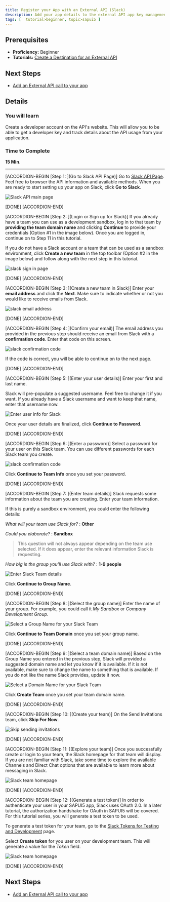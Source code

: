 ```yaml
---
title: Register your App with an External API (Slack)
description: Add your app details to the external API app key management system
tags: [  tutorial>beginner, topic>sapui5 ]
---
```

## Prerequisites  
 - **Proficiency:** Beginner
 - **Tutorials:** [Create a Destination for an External API](http://go.sap.com/developer/tutorials/sapui5-create-api-destination.html)

## Next Steps
 - [Add an External API call to your app](http://go.sap.com/developer/tutorials/sapui5-insert-rest-api.html)

## Details
### You will learn  
Create a developer account on the API's website. This will allow you to be able to get a developer key and track details about the API usage from your application.

### Time to Complete
**15 Min**.

---

[ACCORDION-BEGIN [Step 1: ](Go to Slack API Page)]
Go to [Slack API Page](https://api.slack.com/). Feel free to browser the API information and available methods. When you are ready to start setting up your app on Slack, click **Go to Slack**.

![Slack API main page](slack-api.png)

[DONE]
[ACCORDION-END]

[ACCORDION-BEGIN [Step 2: ](Login or Sign up for Slack)]
If you already have a team you can use as a development sandbox, log in to that team by **providing the team domain name** and clicking **Continue** to provide your credentials (Option #1 in the image below). Once you are logged in, continue on to Step 11 in this tutorial.

If you do not have a Slack account or a team that can be used as a sandbox environment, click **Create a new team** in the top toolbar (Option #2 in the image below) and follow along with the next step in this tutorial.

![slack sign in page](slack-signin.png)

[DONE]
[ACCORDION-END]

[ACCORDION-BEGIN [Step 3: ](Create a new team in Slack)]
Enter your **email address** and click the **Next**. Make sure to indicate whether or not you would like to receive emails from Slack.

![slack email address](slack-signup.png)

[DONE]
[ACCORDION-END]

[ACCORDION-BEGIN [Step 4: ](Confirm your email)]
The email address you provided in the previous step should receive an email from Slack with a **confirmation code**. Enter that code on this screen.

![slack confirmation code](slack-email-confirm.png)

If the code is correct, you will be able to continue on to the next page.

[DONE]
[ACCORDION-END]

[ACCORDION-BEGIN [Step 5: ](Enter your user details)]
Enter your first and last name.

Slack will pre-populate a suggested username. Feel free to change it if you want. If you already have a Slack username and want to keep that name, enter that username now.

![Enter user info for Slack](slack-username.png)

Once your user details are finalized, click **Continue to Password**.

[DONE]
[ACCORDION-END]

[ACCORDION-BEGIN [Step 6: ](Enter a password)]
Select a password for your user on this Slack team. You can use different passwords for each Slack team you create.

![slack confirmation code](slack-password.png)

Click **Continue to Team Info** once you set your password.

[DONE]
[ACCORDION-END]


[ACCORDION-BEGIN [Step 7: ](Enter team details)]
Slack requests some information about the team you are creating. Enter your team information.

If this is purely a sandbox environment, you could enter the following details:

_What will your team use Slack for?_ : **Other**

_Could you elaborate?_ : **Sandbox**
> This question will not always appear depending on the team use selected. If it does appear, enter the relevant information Slack is requesting.

_How big is the group you'll use Slack with?_ : **1-9 people**

![Enter Slack Team details](slack-team.png)

Click **Continue to Group Name**.

[DONE]
[ACCORDION-END]

[ACCORDION-BEGIN [Step 8: ](Select the group name)]
Enter the name of your group. For example, you could call it _My Sandbox_ or _Company Development Group_.

![Select a Group Name for your Slack Team](slack-teamname.png)

Click **Continue to Team Domain** once you set your group name.

[DONE]
[ACCORDION-END]

[ACCORDION-BEGIN [Step 9: ](Select a team domain name)]
Based on the Group Name you entered in the previous step, Slack will provided a suggested domain name and let you know if it is available. If it is not available, make sure to change the name to something that is available. If you do not like the name Slack provides, update it now.

![Select a Domain Name for your Slack Team](slack-teamdomain.png)

Click **Create Team** once you set your team domain name.

[DONE]
[ACCORDION-END]

[ACCORDION-BEGIN [Step 10: ](Create your team)]
On the Send Invitations team, click **Skip For Now**.

![Skip sending invitations](slack-skip.png)

[DONE]
[ACCORDION-END]

[ACCORDION-BEGIN [Step 11: ](Explore your team)]
Once you successfully create or login to your team, the Slack homepage for that team will display. If you are not familiar with Slack, take some time to explore the available Channels and Direct Chat options that are available to learn more about messaging in Slack.

![Slack team homepage](slack-group.png)

[DONE]
[ACCORDION-END]

[ACCORDION-BEGIN [Step 12: ](Generate a test token)]
In order to authenticate your user in your SAPUI5 app, Slack uses OAuth 2.0. In a later tutorial, the authorization handshake for OAuth in SAPUI5 will be covered. For this tutorial series, you will generate a test token to be used.

To generate a test token for your team, go to the [Slack Tokens for Testing and Development](https://api.slack.com/docs/oauth-test-tokens) page.

Select **Create token** for you user on your development team. This will generate a value for the _Token_ field.

![Slack team homepage](slack-token.png)

[DONE]
[ACCORDION-END]


## Next Steps
 - [Add an External API call to your app](http://go.sap.com/developer/tutorials/sapui5-insert-rest-api.html)
